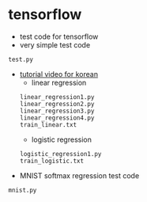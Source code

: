 # tensorflow

- test code for tensorflow
- very simple test code
```
test.py
```
- [tutorial video for korean](http://hunkim.github.io/ml/)
  - linear regression
  ```
  linear_regression1.py
  linear_regression2.py
  linear_regression3.py
  linear_regression4.py
  train_linear.txt
  ```
  - logistic regression
  ```
  logistic_regression1.py
  train_logistic.txt
  ```
- MNIST softmax regression test code
```
mnist.py
```

